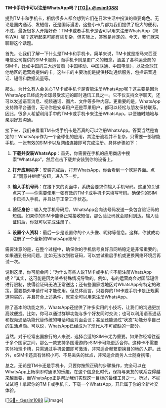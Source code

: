 **TM卡手机卡可以注册WhatsApp吗？[[TG💪+ @esim1088](https://t.me/s/esim1088)]**

提到TM卡和手机卡，相信很多人都会想到它们在日常生活中扮演的重要角色。无论是国内通话、发短信，还是国际漫游，这些小卡片都为我们提供了极大的便利。不过，最近很多人开始好奇：TM卡或者手机卡是否可以用来注册WhatsApp（简称WA）呢？这听起来可能有些复杂，但实际上，答案是肯定的。今天，我们就来聊聊这个话题。

首先，让我们了解一下什么是TM卡和手机卡。简单来说，TM卡就是指马来西亚电信公司提供的SIM卡服务，而手机卡则是更广义的概念，涵盖了各种运营商的SIM卡，比如中国的三大运营商（中国移动、中国联通、中国电信），以及全球其他地区的运营商提供的卡。这些卡的主要功能是提供移动通信服务，包括语音通话、短信和数据流量等。

那么，为什么有人会关心TM卡或手机卡是否能注册WhatsApp呢？这主要是因为WhatsApp已经成为全球最受欢迎的即时通讯工具之一。它不仅支持文字聊天，还可以发送语音消息、视频通话、图片、文件等多种内容。更重要的是，WhatsApp支持跨平台通信，无论你是安卓用户还是苹果用户，都可以轻松与朋友保持联系。因此，很多人希望利用手中的TM卡或手机卡来注册WhatsApp，以便随时随地与亲朋好友沟通。

接下来，我们来看看TM卡或手机卡是否真的可以注册WhatsApp。答案当然是肯定的！WhatsApp作为一个全球化的应用，其注册流程并不复杂，只需要一部智能手机、一张有效的SIM卡以及网络连接即可完成注册。具体步骤如下：

1. **下载并安装WhatsApp**：首先，你需要在手机的应用商店中搜索“WhatsApp”，然后点击下载并安装到你的设备上。
   
2. **打开应用程序**：安装完成后，打开WhatsApp，你会看到一个欢迎界面。点击“同意并继续”按钮，进入下一步。

3. **输入手机号码**：在接下来的页面中，系统会要求你输入手机号码。这里的关键点来了——你需要使用一张有效的TM卡或手机卡来填写号码。确保你的SIM卡已插入手机，并且处于正常工作状态。

4. **验证身份**：输入完手机号码后，WhatsApp会向该号码发送一条包含验证码的短信。如果你的SIM卡能够正常接收短信，那么验证码就会顺利到达。输入验证码后，你就可以完成注册了。

5. **设置个人资料**：最后一步是设置你的个人头像、昵称等信息。这样，你就成功注册了一个全新的WhatsApp账号！

需要注意的是，在整个过程中，确保你的手机信号良好且网络稳定是非常重要的。如果遇到任何问题，比如无法收到验证码，可以尝试重启手机或更换网络环境后再试一次。

说到这里，你可能会问：“为什么有些人说TM卡或手机卡不能注册WhatsApp呢？”其实，这可能是因为某些特殊情况导致的。例如，有的运营商会对国际短信进行限制，使得验证码无法正常送达；还有些国家或地区对WhatsApp有特定的政策，需要额外申请许可才能使用。但总体而言，只要你的TM卡或手机卡是正规渠道购买的，并且符合上述条件，就完全可以用来注册WhatsApp。

除了基本的功能之外，WhatsApp还提供了许多实用的小技巧，让我们的沟通更加高效便捷。比如，你可以通过群聊功能与多个好友同时交流；也可以利用语音通话和视频通话功能代替传统的电话和面对面会议；甚至还能通过“状态”功能分享自己的生活点滴。可以说，WhatsApp已经成为了现代人不可或缺的一部分。

当然，对于经常出国旅行的人来说，选择合适的SIM卡尤为重要。如果你经常往返于多个国家之间，那么一款支持多国漫游的eSIM卡可能更适合你。这种卡不需要实体物理卡槽，只需通过手机设置即可激活，非常适合频繁更换目的地的人群。此外，eSIM卡还具有体积小巧、不易丢失的优点，非常适合商务人士随身携带。

总之，无论是TM卡还是手机卡，只要你按照正确的步骤操作，完全可以在WhatsApp上畅享即时通讯的乐趣。在这个信息化时代，保持与亲友的联系变得越来越重要，而WhatsApp正是帮助我们实现这一目标的最佳工具之一。所以，不妨试试吧！拿起你的TM卡或手机卡，下载一个WhatsApp，开启属于你的全新社交体验。

[[TG💪+ @esim1088](https://t.me/s/esim1088) ![Image](https://i.postimg.cc/4NQfJmqS/Snipaste-2025-05-13-00-14-12.png)]
